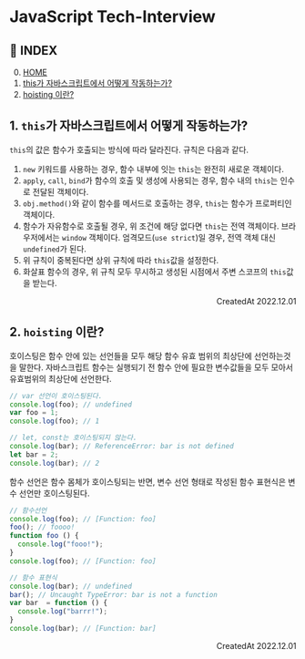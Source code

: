 # JavaScript Tech-Interview

## 📑 INDEX

0. [HOME](./README.md)
1. [this가 자바스크립트에서 어떻게 작동하는가?](#1-this가-자바스크립트에서-어떻게-작동하는가)
2. [hoisting 이란?](#2-hoisting-이란)

## 1. `this`가 자바스크립트에서 어떻게 작동하는가?

`this`의 값은 함수가 호출되는 방식에 따라 달라진다. 규칙은 다음과 같다.

1.  `new` 키워드를 사용하는 경우, 함수 내부에 잇는 `this`는 완전히 새로운 객체이다.
2.  `apply`, `call`, `bind`가 함수의 호출 및 생성에 사용되는 경우, 함수 내의 `this`는 인수로 전달된 객체이다.
3.  `obj.method()`와 같이 함수를 메서드로 호출하는 경우, `this`는 함수가 프로퍼티인 객체이다.
4.  함수가 자유함수로 호출될 경우, 위 조건에 해당 없다면 `this`는 전역 객체이다. 브라우저에서는 `window` 객체이다. 엄격모드(`use strict`)일 경우, 전역 객체 대신 `undefined`가 된다.
5.  위 규칙이 중복된다면 상위 규칙에 따라 `this`값을 설정한다.
6.  화살표 함수의 경우, 위 규칙 모두 무시하고 생성된 시점에서 주변 스코프의 `this`값을 받는다.

<div align="right">CreatedAt 2022.12.01</div>

## 2. `hoisting` 이란?

호이스팅은 함수 안에 있는 선언들을 모두 해당 함수 유효 범위의 최상단에 선언하는것을 말한다. 자바스크립트 함수는 실행되기 전 함수 안에 필요한 변수값들을 모두 모아서 유효범위의 최상단에 선언한다.

```JavaScript
// var 선언이 호이스팅된다.
console.log(foo); // undefined
var foo = 1;
console.log(foo); // 1

// let, const는 호이스팅되지 않는다.
console.log(bar); // ReferenceError: bar is not defined
let bar = 2;
console.log(bar); // 2
```

함수 선언은 함수 몸체가 호이스팅되는 반면, 변수 선언 형태로 작성된 함수 표현식은 변수 선언만 호이스팅된다.

```JavaScript
// 함수선언
console.log(foo); // [Function: foo]
foo(); // foooo!
function foo () {
  console.log("fooo!");
}
console.log(foo); // [Function: foo]

// 함수 표현식
console.log(bar); // undefined
bar(); // Uncaught TypeError: bar is not a function
var bar  = function () {
  console.log("barrr!");
}
console.log(bar); // [Function: bar]
```

<div align="right">CreatedAt 2022.12.01</div>
